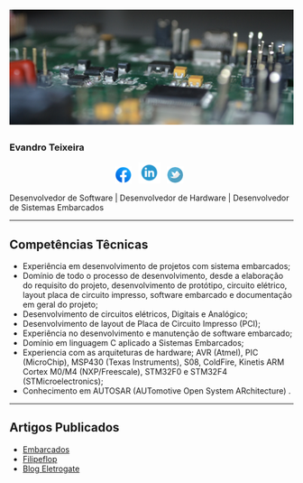 <!--
**evandro-teixeira/evandro-teixeira** is a ✨ _special_ ✨ repository because its `README.md` (this file) appears on your GitHub profile.

Here are some ideas to get you started:

- 🔭 I’m currently working on ...
- 🌱 I’m currently learning ...
- 👯 I’m looking to collaborate on ...
- 🤔 I’m looking for help with ...
- 💬 Ask me about ...
- 📫 How to reach me: ...
- 😄 Pronouns: ...
- ⚡ Fun fact: ...
-->



# [![evandro-teixeira](https://raw.githubusercontent.com/evandro-teixeira/evandro-teixeira/main/Doc/banner.JPG)](#)


### Evandro Teixeira

<p align='center'>
<a href="https://www.facebook.com/evandro.teixeira.564" target="_blank" ><img height="30" src="https://raw.githubusercontent.com/evandro-teixeira/evandro-teixeira/main/Doc/IconeFacebook.png"></a>&nbsp;&nbsp;
<a href="https://br.linkedin.com/in/evandro-teixeira-2824b141" target="_blank"><img height="38" src="https://raw.githubusercontent.com/evandro-teixeira/evandro-teixeira/main/Doc/linkedin.png"></a>&nbsp;&nbsp;
<a href="https://twitter.com/evandrolst" target="_blank"><img height="30" src="https://raw.githubusercontent.com/evandro-teixeira/evandro-teixeira/main/Doc/twitter.png"></a>&nbsp;&nbsp;

</p>
<!-- 
<hr></hr> -->
Desenvolvedor de Software | Desenvolvedor de Hardware | Desenvolvedor de Sistemas Embarcados
<!-- <p>**Software Developer | Hardware Developer | Embedded Developer **</p> -->
<p></p>
<hr></hr>

## Competências Têcnicas


* Experiência em desenvolvimento de projetos com sistema embarcados;
* Domínio de todo o processo de desenvolvimento, desde a elaboração do requisito do projeto,
desenvolvimento de protótipo, circuito elétrico, layout placa de circuito impresso, software embarcado
e documentação em geral do projeto;
* Desenvolvimento de circuitos elétricos, Digitais e Analógico;
* Desenvolvimento de layout de Placa de Circuito Impresso (PCI);
* Experiência no desenvolvimento e manutenção de software embarcado; 
* Domínio em linguagem C aplicado a Sistemas Embarcados;
* Experiencia com as arquiteturas de hardware; AVR (Atmel), PIC (MicroChip), MSP430 (Texas
Instruments), S08, ColdFire, Kinetis ARM Cortex M0/M4 (NXP/Freescale), STM32F0 e STM32F4
(STMicroelectronics);
* Conhecimento em AUTOSAR (AUTomotive Open System ARchitecture) .

<hr></hr>

## Artigos Publicados

* [Embarcados](https://www.embarcados.com.br/autor/evandrolstgmail-com/)
* [Filipeflop](https://www.filipeflop.com/blog/author/evandrolstgmail-com/)
* [Blog Eletrogate](https://blog.eletrogate.com/?s=evandro)
